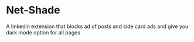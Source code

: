 # Net-Shade
A linkedin extension that blocks ad of posts and side card ads and give you dark mode option for all pages
